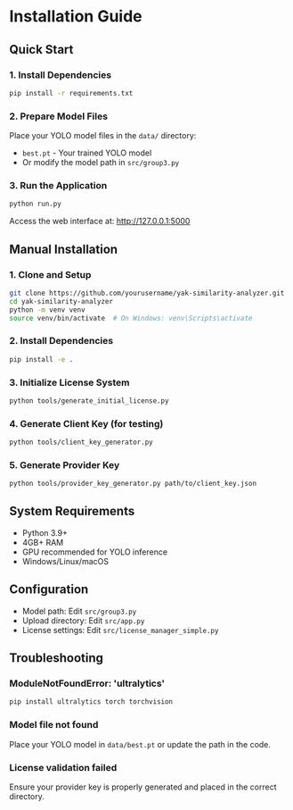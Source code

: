 # Installation Guide

## Quick Start

### 1. Install Dependencies
```bash
pip install -r requirements.txt
```

### 2. Prepare Model Files
Place your YOLO model files in the `data/` directory:
- `best.pt` - Your trained YOLO model
- Or modify the model path in `src/group3.py`

### 3. Run the Application
```bash
python run.py
```

Access the web interface at: http://127.0.0.1:5000

## Manual Installation

### 1. Clone and Setup
```bash
git clone https://github.com/yourusername/yak-similarity-analyzer.git
cd yak-similarity-analyzer
python -m venv venv
source venv/bin/activate  # On Windows: venv\Scripts\activate
```

### 2. Install Dependencies
```bash
pip install -e .
```

### 3. Initialize License System
```bash
python tools/generate_initial_license.py
```

### 4. Generate Client Key (for testing)
```bash
python tools/client_key_generator.py
```

### 5. Generate Provider Key
```bash
python tools/provider_key_generator.py path/to/client_key.json
```

## System Requirements

- Python 3.9+
- 4GB+ RAM
- GPU recommended for YOLO inference
- Windows/Linux/macOS

## Configuration

- Model path: Edit `src/group3.py`
- Upload directory: Edit `src/app.py`
- License settings: Edit `src/license_manager_simple.py`

## Troubleshooting

### ModuleNotFoundError: 'ultralytics'
```bash
pip install ultralytics torch torchvision
```

### Model file not found
Place your YOLO model in `data/best.pt` or update the path in the code.

### License validation failed
Ensure your provider key is properly generated and placed in the correct directory.
